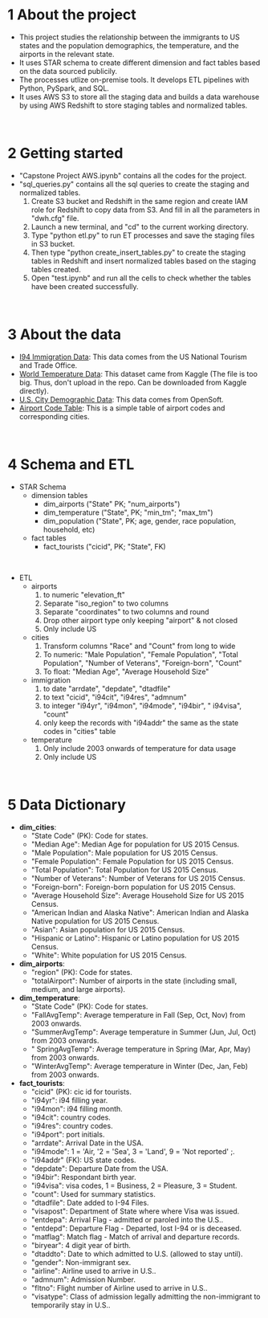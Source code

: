 # 1 About the project #
* This project studies the relationship between the immigrants to US states and the population demographics, the temperature, and the airports in the relevant state.
* It uses STAR schema to create different dimension and fact tables based on the data sourced publicily.
* The processes utlize on-premise tools. It develops ETL pipelines with Python, PySpark, and SQL.
* It uses AWS S3 to store all the staging data and builds a data warehouse by using AWS Redshift to store staging tables and normalized tables. 
<br >  

# 2 Getting started #
* "Capstone Project AWS.ipynb" contains all the codes for the project.  
* "sql_queries.py" contains all the sql queries to create the staging and normalized tables.
    1. Create S3 bucket and Redshift in the same region and create IAM role for Redshift to copy data from S3. And fill in all the parameters in "dwh.cfg" file.
    2. Launch a new terminal, and "cd" to the current working directory.   
    3. Type "python etl.py" to run ET processes and save the staging files in S3 bucket.  
    4. Then type "python create_insert_tables.py" to create the staging tables in Redshift and insert normalized tables based on the staging tables created. 
    5. Open "test.ipynb" and run all the cells to check whether the tables have been created successfully.
<br >

# 3 About the data #
* [I94 Immigration Data](https://www.trade.gov/national-travel-and-tourism-office): This data comes from the US National Tourism and Trade Office.
* [World Temperature Data](https://www.kaggle.com/datasets/berkeleyearth/climate-change-earth-surface-temperature-data?resource=download): This dataset came from Kaggle (The file is too big. Thus, don't upload in the repo. Can be downloaded from Kaggle directly).
* [U.S. City Demographic Data](https://public.opendatasoft.com/explore/dataset/us-cities-demographics/export/): This data comes from OpenSoft.
* [Airport Code Table](https://datahub.io/core/airport-codes#pandas): This is a simple table of airport codes and corresponding cities. 
<br >

# 4 Schema and ETL #
* STAR Schema
    * dimension tables
        * dim_airports ("State" PK; "num_airports")
        * dim_temperature ("State", PK; "min_tm"; "max_tm")
        * dim_population ("State", PK; age, gender, race population, household, etc)
    * fact tables
        * fact_tourists ("cicid", PK; "State", FK)  
<br>

* ETL
    * airports
        1. to numeric "elevation_ft"
        2. Separate "iso_region" to two columns  
        3. Separate "coordinates" to two columns and round
        4. Drop other airport type only keeping "airport" & not closed
        5. Only include US
    * cities
        1. Transform columns "Race" and "Count" from long to wide
        2. To numeric: "Male Population", "Female Population", "Total Population", "Number of Veterans", "Foreign-born", "Count"
        3. To float: "Median Age", "Average Household Size"    
    * immigration
        1. to date "arrdate", "depdate", "dtadfile"
        2. to text "cicid", "i94cit", "i94res", "admnum"
        3. to integer "i94yr", "i94mon", "i94mode", "i94bir", "	i94visa", "count" 
        4. only keep the records with "i94addr" the same as the state codes in "cities" table
    * temperature
        1. Only include 2003 onwards of temperature for data usage
        2. Only include US
<br >

# 5 Data Dictionary #
* **dim_cities**:
    * "State Code" (PK): Code for states.
    * "Median Age": Median Age for population for US 2015 Census.
    * "Male Population": Male population for US 2015 Census.
    * "Female Population": Female Population for US 2015 Census.
    * "Total Population": Total Population for US 2015 Census.
    * "Number of Veterans": Number of Veterans for US 2015 Census.
    * "Foreign-born": Foreign-born population for US 2015 Census.
    * "Average Household Size": Average Household Size for US 2015 Census.
    * "American Indian and Alaska Native": American Indian and Alaska Native population for US 2015 Census.
    * "Asian": Asian population for US 2015 Census.
    * "Hispanic or Latino": Hispanic or Latino population for US 2015 Census.
    * "White": White population for US 2015 Census.
* **dim_airports**:
    * "region" (PK): Code for states.
    * "totalAirport": Number of airports in the state (including small, medium, and large airports).
* **dim_temperature**:
    * "State Code" (PK): Code for states.
    * "FallAvgTemp": Average temperature in Fall (Sep, Oct, Nov) from 2003 onwards.
    * "SummerAvgTemp": Average temperature in Summer (Jun, Jul, Oct) from 2003 onwards.
    * "	SpringAvgTemp": Average temperature in Spring (Mar, Apr, May) from 2003 onwards.
    * "WinterAvgTemp": Average temperature in Winter (Dec, Jan, Feb) from 2003 onwards.
* **fact_tourists**:
    * "cicid" (PK): cic id for tourists.
    * "i94yr": i94 filling year.
    * "i94mon": i94 filling month.
    * "i94cit": country codes.
    * "i94res": country codes.
    * "i94port": port initials.
    * "arrdate": Arrival Date in the USA.
    * "i94mode": 1 = 'Air, '2 = 'Sea', 3 = 'Land', 9 = 'Not reported' ;.
    * "i94addr" (FK): US state codes.
    * "depdate": Departure Date from the USA.
    * "i94bir": Respondant birth year.
    * "i94visa": visa codes, 1 = Business, 2 = Pleasure, 3 = Student.
    * "count": Used for summary statistics.
    * "dtadfile": Date added to I-94 Files.
    * "visapost":  Department of State where where Visa was issued.
    * "entdepa": Arrival Flag - admitted or paroled into the U.S..
    * "entdepd": Departure Flag - Departed, lost I-94 or is deceased.
    * "matflag": Match flag - Match of arrival and departure records.    
    * "biryear": 4 digit year of birth.
    * "dtaddto": Date to which admitted to U.S. (allowed to stay until).
    * "gender": Non-immigrant sex.
    * "airline": Airline used to arrive in U.S..
    * "admnum": Admission Number.
    * "fltno": Flight number of Airline used to arrive in U.S..
    * "visatype": Class of admission legally admitting the non-immigrant to temporarily stay in U.S..           
